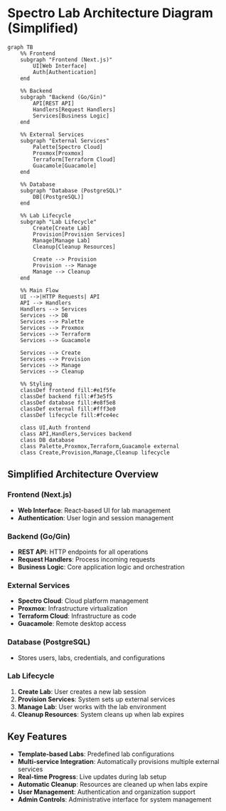 # Spectro Lab Architecture Diagram (Simplified)

```mermaid
graph TB
    %% Frontend
    subgraph "Frontend (Next.js)"
        UI[Web Interface]
        Auth[Authentication]
    end

    %% Backend
    subgraph "Backend (Go/Gin)"
        API[REST API]
        Handlers[Request Handlers]
        Services[Business Logic]
    end

    %% External Services
    subgraph "External Services"
        Palette[Spectro Cloud]
        Proxmox[Proxmox]
        Terraform[Terraform Cloud]
        Guacamole[Guacamole]
    end

    %% Database
    subgraph "Database (PostgreSQL)"
        DB[(PostgreSQL)]
    end

    %% Lab Lifecycle
    subgraph "Lab Lifecycle"
        Create[Create Lab]
        Provision[Provision Services]
        Manage[Manage Lab]
        Cleanup[Cleanup Resources]
        
        Create --> Provision
        Provision --> Manage
        Manage --> Cleanup
    end

    %% Main Flow
    UI -->|HTTP Requests| API
    API --> Handlers
    Handlers --> Services
    Services --> DB
    Services --> Palette
    Services --> Proxmox
    Services --> Terraform
    Services --> Guacamole
    
    Services --> Create
    Services --> Provision
    Services --> Manage
    Services --> Cleanup

    %% Styling
    classDef frontend fill:#e1f5fe
    classDef backend fill:#f3e5f5
    classDef database fill:#e8f5e8
    classDef external fill:#fff3e0
    classDef lifecycle fill:#fce4ec
    
    class UI,Auth frontend
    class API,Handlers,Services backend
    class DB database
    class Palette,Proxmox,Terraform,Guacamole external
    class Create,Provision,Manage,Cleanup lifecycle
```

## Simplified Architecture Overview

### **Frontend (Next.js)**
- **Web Interface**: React-based UI for lab management
- **Authentication**: User login and session management

### **Backend (Go/Gin)**
- **REST API**: HTTP endpoints for all operations
- **Request Handlers**: Process incoming requests
- **Business Logic**: Core application logic and orchestration

### **External Services**
- **Spectro Cloud**: Cloud platform management
- **Proxmox**: Infrastructure virtualization
- **Terraform Cloud**: Infrastructure as code
- **Guacamole**: Remote desktop access

### **Database (PostgreSQL)**
- Stores users, labs, credentials, and configurations

### **Lab Lifecycle**
1. **Create Lab**: User creates a new lab session
2. **Provision Services**: System sets up external services
3. **Manage Lab**: User works with the lab environment
4. **Cleanup Resources**: System cleans up when lab expires

## Key Features

- **Template-based Labs**: Predefined lab configurations
- **Multi-service Integration**: Automatically provisions multiple external services
- **Real-time Progress**: Live updates during lab setup
- **Automatic Cleanup**: Resources are cleaned up when labs expire
- **User Management**: Authentication and organization support
- **Admin Controls**: Administrative interface for system management
